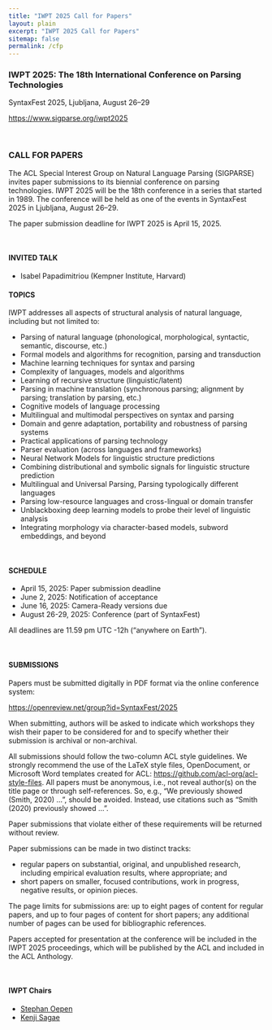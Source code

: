 ```yaml
---
title: "IWPT 2025 Call for Papers"
layout: plain 
excerpt: "IWPT 2025 Call for Papers"
sitemap: false
permalink: /cfp
---
```


### IWPT 2025: The 18th International Conference on Parsing Technologies
SyntaxFest 2025, Ljubljana, August 26–29

<https://www.sigparse.org/iwpt2025>

&nbsp;

### CALL FOR PAPERS

The ACL Special Interest Group on Natural Language Parsing (SIGPARSE)
invites paper submissions to its biennial conference on parsing
technologies.  IWPT 2025 will be the 18th conference in a series that
started in 1989.  The conference will be held as one of the events in
SyntaxFest 2025 in Ljubljana, August 26–29.

The paper submission deadline for IWPT 2025 is April 15, 2025.

&nbsp;

#### INVITED TALK

+ Isabel Papadimitriou (Kempner Institute, Harvard)

#### TOPICS

IWPT addresses all aspects of structural analysis of natural language,
including but not limited to:

+ Parsing of natural language (phonological, morphological, syntactic,
  semantic, discourse, etc.)
+ Formal models and algorithms for recognition, parsing and
  transduction
+ Machine learning techniques for syntax and parsing
+ Complexity of languages, models and algorithms
+ Learning of recursive structure (linguistic/latent)
+ Parsing in machine translation (synchronous parsing; alignment by
  parsing; translation by parsing, etc.)
+ Cognitive models of language processing
+ Multilingual and multimodal perspectives on syntax and parsing
+ Domain and genre adaptation, portability and robustness of parsing
  systems
+ Practical applications of parsing technology
+ Parser evaluation (across languages and frameworks)
+ Neural Network Models for linguistic structure predictions
+ Combining distributional and symbolic signals for linguistic
  structure prediction
+ Multilingual and Universal Parsing, Parsing typologically different
  languages
+ Parsing low-resource languages and cross-lingual or domain transfer
+ Unblackboxing deep learning models to probe their level of linguistic
  analysis
+ Integrating morphology via character-based models, subword
  embeddings, and beyond

&nbsp;


#### SCHEDULE

+ April 15, 2025: Paper submission deadline
+ June 2, 2025: Notification of acceptance
+ June 16, 2025: Camera-Ready versions due
+ August 26-29, 2025: Conference (part of SyntaxFest)

All deadlines are 11.59 pm UTC -12h (“anywhere on Earth”).

&nbsp;

#### SUBMISSIONS

Papers must be submitted digitally in PDF format via the online conference
system:

<https://openreview.net/group?id=SyntaxFest/2025>

When submitting, authors will be asked to indicate which workshops they wish
their paper to be considered for and to specify whether their submission
is archival or non-archival.

All submissions should follow the two-column ACL style guidelines. We strongly recommend the use of the LaTeX style files, OpenDocument, or Microsoft Word templates created for ACL: https://github.com/acl-org/acl-style-files. All papers must be anonymous, i.e., not reveal author(s) on the title page or through self-references. So, e.g., “We previously showed (Smith, 2020) …”, should be avoided. Instead, use citations such as “Smith (2020) previously showed …”.

Paper submissions that violate either of these requirements will be
returned without review.

Paper submissions can be made in two distinct tracks:

+ regular papers on substantial, original, and unpublished research,
  including empirical evaluation results, where appropriate; and
+ short papers on smaller, focused contributions, work in progress,
  negative results, or opinion pieces.

The page limits for submissions are: up to eight pages of content for
regular papers, and up to four pages of content for short papers; any
additional number of pages can be used for bibliographic references.

Papers accepted for presentation at the conference will be included in
the IWPT 2025 proceedings, which will be published by the ACL and
included in the ACL Anthology.

&nbsp;

#### IWPT Chairs

+ [Stephan Oepen](https://www.mn.uio.no/ifi/english/people/aca/oe/)
+ [Kenji Sagae](https://compling.ucdavis.edu/sagae)

